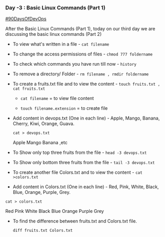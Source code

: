 ### Day -3 : Basic Linux Commands (Part 1)
[#90DaysOfDevOps](https://wasimsk.hashnode.dev)

After the Basic Linux Commands (Part 1), today on our third day we are discussing the basic linux commands (Part 2)

- To view what's written in a file - ```cat filename```

- To change the access permissions of files - ```chmod 777 foldername```

- To check which commands you have run till now - ```history```

- To remove a directory/ Folder - ```rm filename , rmdir foldername```

- To create a fruits.txt file and to view the content - ```touch fruits.txt , cat fruits.txt```

    - ```cat filename``` = to view file content

    - ```touch filename.extension``` = to create file

- Add content in devops.txt (One in each line) - Apple, Mango, Banana, Cherry, Kiwi, Orange, Guava.

  ```cat > devops.txt```

   Apple
   Mango
   Banana ,etc

- To Show only top three fruits from the file - ```head -3 devops.txt```

- To Show only bottom three fruits from the file - ```tail -3 devops.txt```

- To create another file Colors.txt and to view the content - ```cat >colors.txt```

- Add content in Colors.txt (One in each line) - Red, Pink, White, Black, Blue, Orange, Purple, Grey.

```cat > colors.txt```

  Red
  Pink
  White
  Black
  Blue
  Orange
  Purple
  Grey

- To find the difference between fruits.txt and Colors.txt file.

  ```diff fruits.txt Colors.txt```
